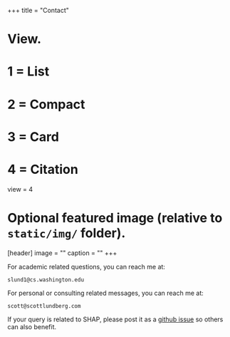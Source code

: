 +++
title = "Contact"

# View.
#   1 = List
#   2 = Compact
#   3 = Card
#   4 = Citation
view = 4

# Optional featured image (relative to `static/img/` folder).
[header]
image = ""
caption = ""
+++


For academic related questions, you can reach me at:
```
slund1@cs.washington.edu
```

For personal or consulting related messages, you can reach me at:

```
scott@scottlundberg.com
```

If your query is related to SHAP, please post it as a [github issue](https://github.com/slundberg/shap) so others can also benefit.